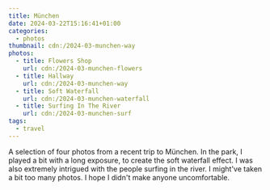 ```yaml
---
title: München
date: 2024-03-22T15:16:41+01:00
categories:
  - photos
thumbnail: cdn:/2024-03-munchen-way
photos:
  - title: Flowers Shop
    url: cdn:/2024-03-munchen-flowers
  - title: Hallway
    url: cdn:/2024-03-munchen-way
  - title: Soft Waterfall
    url: cdn:/2024-03-munchen-waterfall
  - title: Surfing In The River
    url: cdn:/2024-03-munchen-surf
tags:
  - travel
---
```


A selection of four photos from a recent trip to München. In the park, I played a bit with a long exposure, to create the soft waterfall effect. I was also extremely intrigued with the people surfing in the river. I might've taken a bit too many photos. I hope I didn't make anyone uncomfortable.
